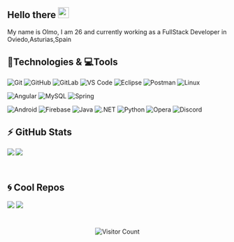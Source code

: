## Hello there <img src="https://media.giphy.com/media/fXhILxhX297vCayMGF/giphy.gif" width="25px"></a>

My name is Olmo, I am 26 and currently working as a FullStack Developer in Oviedo,Asturias,Spain

## 🚀Technologies & 💻Tools

  ![Git](https://img.shields.io/badge/-Git-black?style=flat-square&logo=git)
  ![GitHub](https://img.shields.io/badge/-GitHub-181717?style=flat-square&logo=github)
  ![GitLab](https://img.shields.io/badge/-GitLab-FCA121?style=flat-square&logo=gitlab)
  ![VS Code](https://img.shields.io/badge/-VS%20Code-007ACC?style=flat-square&logo=visual-studio-code)
  ![Eclipse](https://img.shields.io/badge/-EclipseIDE-purple?style=flat-square&logo=eclipse)
  ![Postman](https://img.shields.io/badge/Postman-black?style=flat-square&logo=postman)
  ![Linux](https://img.shields.io/badge/Linux-black?style=flat-square&logo=linux)
  
  ![Angular](https://img.shields.io/badge/Angular-red?style=flat-square&logo=angular)
  ![MySQL](https://img.shields.io/badge/-MySQL-black?style=flat-square&logo=mysql)
  ![Spring](https://img.shields.io/badge/-Spring-black?style=flat-square&logo=spring)

  ![Android](https://img.shields.io/badge/Android-05150C?style=flat-square&logo=android)
  ![Firebase](https://img.shields.io/badge/Firebase-black?style=flat-square&logo=firebase)
  ![Java](https://img.shields.io/badge/Java-orange?style=flat-square&logo=java)
  ![.NET]( https://img.shields.io/badge/.NET-black?style=flat-square&logo=.net)
  ![Python](https://img.shields.io/badge/-Python-black?style=flat-square&logo=Python)
  ![Opera](https://img.shields.io/badge/Opera-red?style=flat-square&logo=opera)
  ![Discord](https://img.shields.io/badge/Discord-black?style=flat-square&logo=discord)


## ⚡ GitHub Stats

<img align="left" src="https://github-readme-stats.vercel.app/api?username=olmo2&show_icons=true&count_private=true&theme=chartreuse-dark" />
<img src="https://github-readme-stats.vercel.app/api/top-langs/?username=olmo2&layout=compact&count_private=true&theme=chartreuse-dark" />

<p>&nbsp;</p>

## 🌀 Cool Repos

<a href="https://github.com/olmo2/wibby" target="_blank"><img align="center" src="https://github-readme-stats.vercel.app/api/pin/?username=olmo2&repo=wibby&theme=chartreuse-dark"></a>
<a href="https://github.com/olmo2/JuegoDeUr" target="_blank"><img align="center" src="https://github-readme-stats.vercel.app/api/pin/?username=olmo2&repo=JuegoDeUr&theme=chartreuse-dark"></a>

<!-- Footer -->

<div align="center">
<br />

![Visitor Count](https://profile-counter.glitch.me/olmo2/count.svg)

</div>

